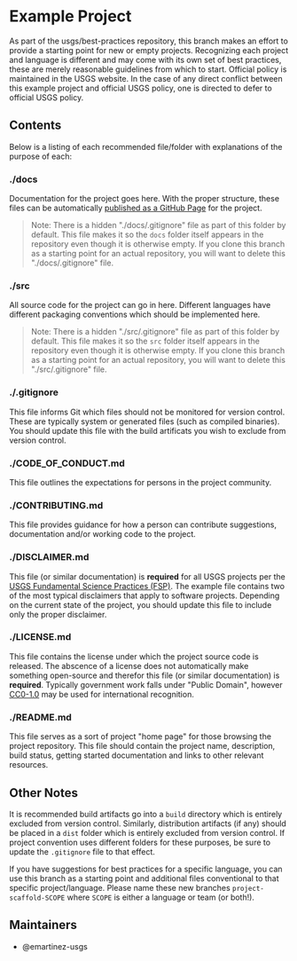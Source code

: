 Example Project
===============

As part of the usgs/best-practices repository, this branch makes an effort to
provide a starting point for new or empty projects. Recognizing each project
and language is different and may come with its own set of best practices,
these are merely reasonable guidelines from which to start. Official
policy is maintained in the USGS website. In the case of any direct conflict
between this example project and official USGS policy, one is directed to defer
to official USGS policy.


Contents
--------

Below is a listing of each recommended file/folder with explanations of the
purpose of each:


### ./docs

Documentation for the project goes here. With the proper structure, these
files can be automatically [published as a GitHub Page][1] for the project.

> Note: There is a hidden "./docs/.gitignore" file as part of this folder by
>       default. This file makes it so the `docs` folder itself appears in
>       the repository even though it is otherwise empty. If you clone this
>       branch as a starting point for an actual repository, you will want to
>       delete this "./docs/.gitignore" file.


### ./src

All source code for the project can go in here. Different languages have
different packaging conventions which should be implemented here.

> Note: There is a hidden "./src/.gitignore" file as part of this folder by
>       default. This file makes it so the `src` folder itself appears in
>       the repository even though it is otherwise empty. If you clone this
>       branch as a starting point for an actual repository, you will want to
>       delete this "./src/.gitignore" file.


### ./.gitignore

This file informs Git which files should not be monitored for version control.
These are typically system or generated files (such as compiled binaries). You
should update this file with the build artificats you wish to exclude from
version control.


### ./CODE_OF_CONDUCT.md

This file outlines the expectations for persons in the project community.


### ./CONTRIBUTING.md

This file provides guidance for how a person can contribute suggestions,
documentation and/or working code to the project.


### ./DISCLAIMER.md

This file (or similar documentation) is **required** for all USGS projects
per the [USGS Fundamental Science Practices (FSP)][2]. The example file
contains two of the most typical disclaimers that apply to software projects.
Depending on the current state of the project, you should update this file to
include only the proper disclaimer.


### ./LICENSE.md

This file contains the license under which the project source code is released.
The abscence of a license does not automatically make something open-source and
therefor this file (or similar documentation) is **required**. Typically
government work falls under "Public Domain", however [CC0-1.0][3] may be used for
international recognition.


### ./README.md

This file serves as a sort of project "home page" for those browsing the
project repository. This file should contain the project name, description,
build status, getting started documentation and links to other relevant
resources.


Other Notes
-----------

It is recommended build artifacts go into a `build` directory which is entirely
excluded from version control. Similarly, distribution artifacts (if any) should
be placed in a `dist` folder which is entirely excluded from version control.
If project convention uses different folders for these purposes, be sure to
update the `.gitignore` file to that effect.

If you have suggestions for best practices for a specific language, you can
use this branch as a starting point and additional files conventional to that
specific project/language. Please name these new branches
`project-scaffold-SCOPE` where `SCOPE` is either a language or team (or both!).


Maintainers
-----------
 - @emartinez-usgs



[1]: https://help.github.com/articles/configuring-a-publishing-source-for-github-pages/
[2]: https://www2.usgs.gov/fsp/fsp_disclaimers.asp
[3]: https://creativecommons.org/publicdomain/zero/1.0/legalcode
